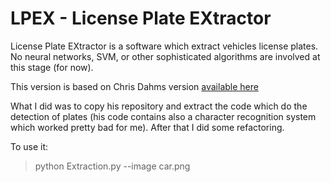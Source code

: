 # LPEX - License Plate EXtractor

License Plate EXtractor is a software which extract vehicles license plates. No neural networks, SVM, or other sophisticated algorithms are involved at this stage (for now).

This version is based on Chris Dahms version [available here](https://github.com/MicrocontrollersAndMore/OpenCV_3_License_Plate_Recognition_Python)

What I did was to copy his repository and extract the code which do the detection of plates (his code contains also a character recognition system which worked pretty bad for me). After that I did some refactoring.

To use it:

> python Extraction.py --image car.png﻿


